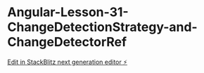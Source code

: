 # Angular-Lesson-31-ChangeDetectionStrategy-and-ChangeDetectorRef

[Edit in StackBlitz next generation editor ⚡️](https://stackblitz.com/~/github.com/dsoto1111/Angular-Lesson-31-ChangeDetectionStrategy-and-ChangeDetectorRef)